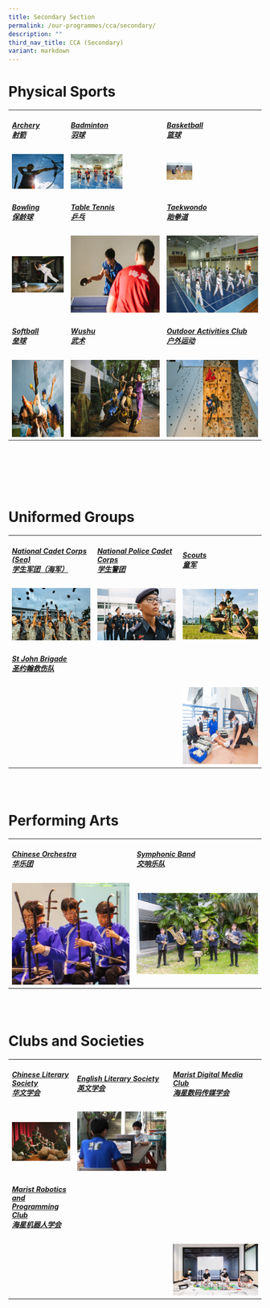 ```yaml
---
title: Secondary Section
permalink: /our-programmes/cca/secondary/
description: ""
third_nav_title: CCA (Secondary)
variant: markdown
---
```

<h1>Physical Sports</h1>
<table style="minWidth: 75px">
<colgroup>
<col>
<col>
<col>
</colgroup>
<tbody>
<tr>
<td rowspan="1" colspan="1">
<h5><a href="/programmes/secondary/cca/archery/" rel="noopener noreferrer nofollow" target="_blank">Archery<br>射箭</a></h5>
</td>
<td rowspan="1" colspan="1">
<h5><a href="/programmes/secondary/cca/badminton/" rel="noopener noreferrer nofollow" target="_blank">Badminton<br>羽球</a></h5>
</td>
<td rowspan="1" colspan="1">
<h5><a href="/programmes/secondary/cca/basketball/" rel="noopener noreferrer nofollow" target="_blank">Basketball<br>篮球</a></h5>
</td>
</tr>
<tr>
<td rowspan="1" colspan="1">
<div class="isomer-image-wrapper">
<img style="width: 100%" height="auto" width="100%" alt="archery" src="/images/archery_v1.png">
</div>
</td>
<td rowspan="1" colspan="1">
<div class="isomer-image-wrapper">
<img style="max-width: 58%; height: auto;" height="auto" width="100%" src="/images/badminton.jpeg">
</div>
</td>
<td rowspan="1" colspan="1">
<div class="isomer-image-wrapper">
<img style="max-width: 28%" height="auto" width="100%" alt="" src="/images/CCA/Secondary/Bball_2025.jpg">
</div>
</td>
</tr>
<tr>
<td rowspan="1" colspan="1">
<h5><a href="/programmes/secondary/cca/bowling/" rel="noopener noreferrer nofollow" target="_blank">Bowling<br>保龄球</a></h5>
</td>
<td rowspan="1" colspan="1">
<h5><a href="/programmes/secondary/cca/table-tennis/" rel="noopener noreferrer nofollow" target="_blank">Table Tennis<br>乒乓</a></h5>
</td>
<td rowspan="1" colspan="1">
<h5><a href="/programmes/secondary/cca/taekwondo/" rel="noopener noreferrer nofollow" target="_blank">Taekwondo<br>跆拳道</a></h5>
</td>
</tr>
<tr>
<td rowspan="1" colspan="1">
<div class="isomer-image-wrapper">
<img style="max-width: 100%; height: auto;" height="auto" width="100%" alt="bowling" src="/images/bowling.jpeg">
</div>
</td>
<td rowspan="1" colspan="1">
<div class="isomer-image-wrapper">
<img style="width: 100%" height="153" width="272" alt="table tennis" src="/images/tabletennis_v1.png">
</div>
</td>
<td rowspan="1" colspan="1">
<div class="isomer-image-wrapper">
<img style="width: 100%" height="153" width="272" alt="taekwondo" src="/images/taekwondo.jpeg">
</div>
</td>
</tr>
<tr>
<td rowspan="1" colspan="1">
<h5><a href="/programmes/secondary/cca/softball/" rel="noopener noreferrer nofollow" target="_blank">Softball<br>垒球</a></h5>
</td>
<td rowspan="1" colspan="1">
<h5><a href="/programmes/secondary/cca/wushu/" rel="noopener noreferrer nofollow" target="_blank">Wushu<br>武术</a></h5>
</td>
<td rowspan="1" colspan="1">
<h5><a href="/programmes/secondary/cca/outdoor-activities-club/" rel="noopener noreferrer nofollow" target="_blank">Outdoor Activities Club<br>户外运动</a></h5>
</td>
</tr>
<tr>
<td rowspan="1" colspan="1">
<div class="isomer-image-wrapper">
<img style="width: 100%" height="153" width="272" alt="softball" src="/images/softball_v1.png">
</div>
</td>
<td rowspan="1" colspan="1">
<div class="isomer-image-wrapper">
<img style="width: 100%" height="153" width="272" alt="wushu" src="/images/wushu%20.jpeg">
</div>
</td>
<td rowspan="1" colspan="1">
<div class="isomer-image-wrapper">
<img style="width: 100%" height="153" width="272" alt="outdoor activities club" src="/images/odac_v1.png">
</div>
</td>
</tr>
</tbody>
</table>
<p>
<br>
<br>
</p>
<p>
<br>
<br>
</p>
<h1>Uniformed Groups</h1>
<table style="minWidth: 75px">
<colgroup>
<col>
<col>
<col>
</colgroup>
<tbody>
<tr>
<td rowspan="1" colspan="1">
<h5><a href="/programmes/secondary/cca/national-cadet-corps-sea/" rel="noopener noreferrer nofollow" target="_blank">National Cadet Corps (Sea)<br>学生军团（海军）</a></h5>
</td>
<td rowspan="1" colspan="1">
<h5><a href="/programmes/secondary/cca/national-police-cadet-corps/" rel="noopener noreferrer nofollow" target="_blank">National Police Cadet Corps<br>学生警团</a></h5>
</td>
<td rowspan="1" colspan="1">
<h5><a href="/programmes/secondary/cca/singapore-scouts/" rel="noopener noreferrer nofollow" target="_blank">Scouts<br>童军</a></h5>
</td>
</tr>
<tr>
<td rowspan="1" colspan="1">
<div class="isomer-image-wrapper">
<img style="width: 100%" height="auto" width="100%" alt="NCC" src="/images/ncc_v1.png">
</div>
</td>
<td rowspan="1" colspan="1">
<div class="isomer-image-wrapper">
<img style="max-width: 100%; height: auto;" height="auto" width="100%" alt="NPCC" src="/images/npcc-parade_v1.png">
</div>
</td>
<td rowspan="1" colspan="1">
<div class="isomer-image-wrapper">
<img style="max-width: 100%; height: auto;" height="auto" width="100%" src="/images/scout_v1.png">
</div>
</td>
</tr>
<tr>
<td rowspan="1" colspan="1">
<h5><a href="/programmes/secondary/cca/st-john-brigade/" rel="noopener noreferrer nofollow" target="_blank">St John Brigade<br>圣约翰救伤队</a></h5>
</td>
<td rowspan="1" colspan="1">
<p></p>
</td>
<td rowspan="1" colspan="1">
<p></p>
</td>
</tr>
<tr>
<td rowspan="1" colspan="1">
<p></p>
</td>
<td rowspan="1" colspan="1">
<p></p>
</td>
<td rowspan="1" colspan="1">
<div class="isomer-image-wrapper">
<img style="width: 100%" height="153" width="272" alt="st john brigade" src="/images/st%20john%20brigade.jpeg">
</div>
</td>
</tr>
</tbody>
</table>
<p>
<br>
<br>
</p>
<h1>Performing Arts</h1>
<table style="minWidth: 50px">
<colgroup>
<col>
<col>
</colgroup>
<tbody>
<tr>
<td rowspan="1" colspan="1">
<h5><a href="/programmes/secondary/cca/chinese-orchestra/" rel="noopener noreferrer nofollow" target="_blank">Chinese Orchestra<br>华乐团</a></h5>
</td>
<td rowspan="1" colspan="1">
<h5><a href="/programmes/secondary/cca/symphonic-band/" rel="noopener noreferrer nofollow" target="_blank">Symphonic Band<br>交响乐队</a></h5>
</td>
</tr>
<tr>
<td rowspan="1" colspan="1">
<div class="isomer-image-wrapper">
<img style="width: 100%" height="auto" width="100%" alt="" src="/images/CCA/Secondary/Chinese_Orchestra.jpg">
</div>
</td>
<td rowspan="1" colspan="1">
<div class="isomer-image-wrapper">
<img style="max-width: 100%; height: auto;" height="auto" width="100%" alt="symphonic band" src="/images/symphonic%20band.jpeg">
</div>
</td>
</tr>
</tbody>
</table>
<p>
<br>
<br>
</p>
<h1>Clubs and Societies</h1>
<table style="minWidth: 75px">
<colgroup>
<col>
<col>
<col>
</colgroup>
<tbody>
<tr>
<td rowspan="1" colspan="1">
<h5><a href="/programmes/secondary/cca/chinese-literary-society/" rel="noopener noreferrer nofollow" target="_blank">Chinese Literary Society<br>华文学会</a></h5>
</td>
<td rowspan="1" colspan="1">
<h5><a href="/programmes/secondary/cca/english-literary-society/" rel="noopener noreferrer nofollow" target="_blank">English Literary Society<br>英文学会</a></h5>
</td>
<td rowspan="1" colspan="1">
<h5><a href="/programmes/secondary/cca/marist-digital-media-club/" rel="noopener noreferrer nofollow" target="_blank">Marist Digital Media Club<br>海星数码传媒学会</a></h5>
</td>
</tr>
<tr>
<td rowspan="1" colspan="1">
<div class="isomer-image-wrapper">
<img style="width: 100%" height="auto" width="100%" alt="chinese literary society" src="/images/cldds%20.jpeg">
</div>
</td>
<td rowspan="1" colspan="1">
<div class="isomer-image-wrapper">
<img style="max-width: 100%; height: auto;" height="auto" width="100%" alt="english literary society" src="/images/els2%20%20.jpeg">
</div>
</td>
<td rowspan="1" colspan="1">
<div class="isomer-image-wrapper">
<img style="width: 100%" height="auto" width="100%" alt="" src="/images/CCA/Secondary/MDMC.jpg">
</div>
</td>
</tr>
<tr>
<td rowspan="1" colspan="1">
<h5><a href="/programmes/secondary/cca/marist-robotics-and-programming-club/" rel="noopener noreferrer nofollow" target="_blank">Marist Robotics and Programming Club<br>海星机器人学会</a></h5>
</td>
<td rowspan="1" colspan="1">
<p></p>
</td>
<td rowspan="1" colspan="1">
<p></p>
</td>
</tr>
<tr>
<td rowspan="1" colspan="1">
<p></p>
</td>
<td rowspan="1" colspan="1">
<p></p>
</td>
<td rowspan="1" colspan="1">
<div class="isomer-image-wrapper">
<img style="width: 100%" height="auto" width="100%" alt="math society" src="/images/robotics_v2.jpeg">
</div>
</td>
</tr>
</tbody>
</table>
<p></p>